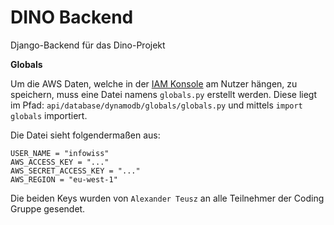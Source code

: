 # DINO Backend

Django-Backend für das Dino-Projekt



 **Globals**

Um die AWS Daten, welche in der [IAM Konsole](https://console.aws.amazon.com/iam/home?region=eu-west-1#/home) am Nutzer hängen, zu speichern, muss eine Datei namens `globals.py` erstellt werden. Diese liegt im Pfad: `api/database/dynamodb/globals/globals.py` und mittels `import globals` importiert. 

Die Datei sieht folgendermaßen aus: 

```
USER_NAME = "infowiss"
AWS_ACCESS_KEY = "..."
AWS_SECRET_ACCESS_KEY = "..."
AWS_REGION = "eu-west-1"
```

Die beiden Keys wurden von `Alexander Teusz` an alle Teilnehmer der Coding Gruppe gesendet. 